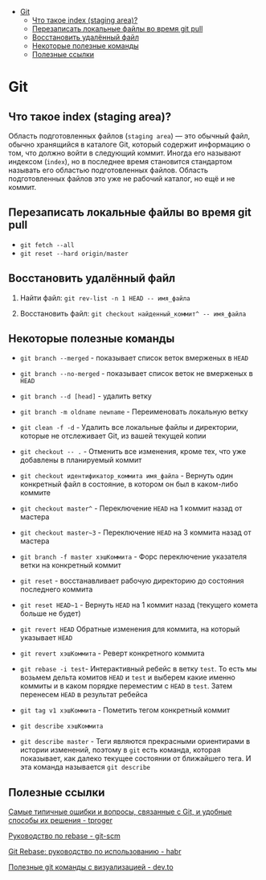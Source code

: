 <!-- TOC -->
* [Git](#git)
  * [Что такое index (staging area)?](#что-такое-index-staging-area)
  * [Перезаписать локальные файлы во время git pull](#перезаписать-локальные-файлы-во-время-git-pull)
  * [Восстановить удалённый файл](#восстановить-удалённый-файл)
  * [Некоторые полезные команды](#некоторые-полезные-команды)
  * [Полезные ссылки](#полезные-ссылки)
<!-- TOC -->

# Git

## Что такое index (staging area)?

Область подготовленных файлов (`staging area`) — это обычный файл, обычно хранящийся в каталоге Git, который содержит информацию о том, что должно войти в 
следующий коммит. Иногда его называют индексом (`index`), но в последнее время становится стандартом называть его областью подготовленных файлов. 
Область подготовленных файлов это уже не рабочий каталог, но ещё и не коммит.

## Перезаписать локальные файлы во время git pull

- `git fetch --all`
- `git reset --hard origin/master`

## Восстановить удалённый файл

1. Найти файл:
`git rev-list -n 1 HEAD -- имя_файла`

2. Восстановить файл:
`git checkout найденный_коммит^ -- имя_файла`

## Некоторые полезные команды

- `git branch --merged` - показывает список веток вмерженых в `HEAD`
- `git branch --no-merged` - показывает список веток не вмерженых в `HEAD`
- `git branch --d [head]` - удалить ветку
- `git branch -m oldname newname` - Переименовать локальную ветку


- `git clean -f -d` - Удалить все локальные файлы и директории, которые не отслеживает Git, из вашей текущей копии

- `git checkout -- .` - Отменить все изменения, кроме тех, что уже добавлены в планируемый коммит
- `git checkout идентификатор_коммита имя_файла` - Вернуть один конкретный файл в состояние, в котором он был в каком-либо коммите
- `git checkout master^` - Переключение `HEAD` на 1 коммит назад от мастера
- `git checkout master~3`	- Переключение `HEAD` на 3 коммита назад от мастера

- `git branch -f master хэшКоммита` -	Форс переключение указателя ветки на конкретный коммит
		
- `git reset` - восстанавливает рабочую директорию до состояния последнего коммита
- `git reset HEAD~1` - Вернуть `HEAD` на 1 коммит назад (текущего комета больше не будет)

- `git revert HEAD`	Обратные изменения для коммита, на который указывает `HEAD`
- `git revert хэшКоммита`	- Реверт конкретного коммита
		
- `git rebase -i test`- Интерактивный ребейс в ветку `test`. То есть мы возьмем дельта комитов `HEAD` и `test` и выберем какие именно коммиты и в каком порядке
переместим с `HEAD` в `test`. Затем перенесем `HEAD` в результат ребейса
		
- `git tag v1 хэшКоммита` -	Пометить тегом конкретный коммит

- `git describe хэшКоммита`
- `git describe master`	- Теги являются прекрасными ориентирами в истории изменений, поэтому в `git` есть команда, которая показывает, как далеко текущее
состоянии от ближайшего тега. И эта команда называется `git describe`

## Полезные ссылки

[Самые типичные ошибки и вопросы, связанные с Git, и удобные способы их решения - tproger](https://tproger.ru/translations/most-common-git-screwupsquestions-and-solutions/)

[Руководство по rebase - git-scm](https://git-scm.com/book/ru/v2/%D0%92%D0%B5%D1%82%D0%B2%D0%BB%D0%B5%D0%BD%D0%B8%D0%B5-%D0%B2-Git-%D0%9F%D0%B5%D1%80%D0%B5%D0%B1%D0%B0%D0%B7%D0%B8%D1%80%D0%BE%D0%B2%D0%B0%D0%BD%D0%B8%D0%B5)

[Git Rebase: руководство по использованию - habr](https://habr.com/ru/post/161009/)

[Полезные git команды с визуализацией - dev.to](https://dev.to/lydiahallie/cs-visualized-useful-git-commands-37p1)
